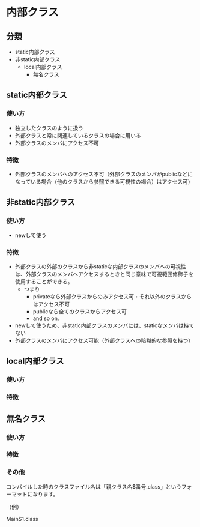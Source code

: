 # 内部クラス

## 分類

- static内部クラス
- 非static内部クラス
  - local内部クラス
    - 無名クラス

## static内部クラス
### 使い方
- 独立したクラスのように扱う
- 外部クラスと常に関連しているクラスの場合に用いる
- 外部クラスのメンバにアクセス不可

### 特徴
- 外部クラスのメンバへのアクセス不可（外部クラスのメンバがpublicなどになっている場合（他のクラスから参照できる可視性の場合）はアクセス可）

## 非static内部クラス
### 使い方
- newして使う

### 特徴
- 外部クラスの外部のクラスから非staticな内部クラスのメンバへの可視性は、外部クラスのメンバへアクセスするときと同じ意味で可視範囲修飾子を使用することができる。
  - つまり
    - privateなら外部クラスからのみアクセス可・それ以外のクラスからはアクセス不可
    - publicなら全てのクラスからアクセス可
    - and so on.
- newして使うため、非static内部クラスのメンバには、staticなメンバは持てない
- 外部クラスのメンバにアクセス可能（外部クラスへの暗黙的な参照を持つ）

## local内部クラス
### 使い方
### 特徴


## 無名クラス



### 使い方



### 特徴



### その他

コンパイルした時のクラスファイル名は「親クラス名$番号.class」というフォーマットになります。

（例）

Main$1.class

